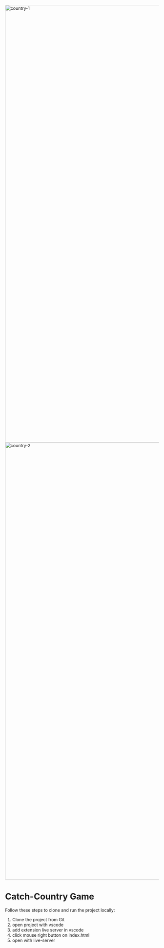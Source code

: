 <img width="1433" alt="country-1" src="https://github.com/user-attachments/assets/7ff97649-e55c-4ce6-bee0-220ea8c70f0e" />

<img width="1433" alt="country-2" src="https://github.com/user-attachments/assets/3983945e-0751-41b2-a428-c40a5ff1351d" />

# Catch-Country Game

Follow these steps to clone and run the project locally:

1. Clone the project from Git
2. open project with vscode
3. add extension live server in vscode
4. click mouse right button on index.html
5. open with live-server
